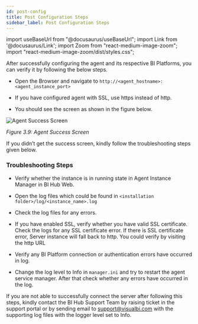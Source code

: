 ```yaml
---
id: post-config
title: Post Configuration Steps
sidebar_label: Post Configuration Steps
---
```

import useBaseUrl from "@docusaurus/useBaseUrl";
import Link from '@docusaurus/Link';
import Zoom from "react-medium-image-zoom";
import "react-medium-image-zoom/dist/styles.css";

After successfully configuring the agent and its respective BI Platforms, you can verify it by following the below steps.

* Open the Browser and navigate to `http://<agent_hostname>:<agent_instance_port>`

* If you have configured agent with SSL, use https instead of http.

* You should see the screen as shown in the figure below.

<div style={{textAlign: 'center'}}>
  <Zoom>
<img alt="Agent Success Screen" src={useBaseUrl('/doc-images/post-config/agent-success.png')}/>
  </Zoom>
</div>

*Figure 3.9: Agent Success Screen*

If you didn’t get the success screen, kindly follow the troubleshooting steps given below.

### Troubleshooting Steps

- Verify whether the instance is in running state in Agent Instance Manager in BI Hub Web.

- Open the log files which could be found in `<installation folder>/log/<instance_name>.log`

- Check the log files for any errors.

- If you have enabled SSL, verify whether you have valid SSL certificate. Check the logs for any SSL certificate error. If there is SSL certificate error, Server instance will fall back to http. You could verify by visiting the http URL

- Verify any BI Platform connection or authentication errors have occurred in log.

- Change the log level to Info in `manager.ini` and try to restart the agent service manager. After that check whether any errors have occurred in the log.

If you are not able to successfully connect the server after following this steps, kindly contact the BI Hub Support Team by raising ticket in the support portal or by sending email to support@visualbi.com with the supporting log files with the logger level set to Info.